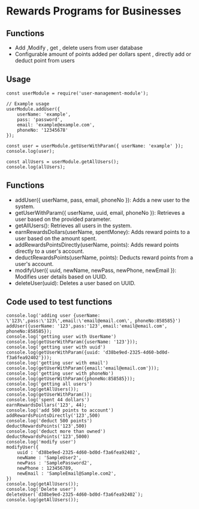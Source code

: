 # Rewards Programs for Businesses

## Functions

- Add ,Modify , get , delete users from user database
- Configurable amount of points added per dollars spent , directly add or deduct point from users

## Usage

```
const userModule = require('user-management-module');

// Example usage
userModule.addUser({
    userName: 'example',
    pass: 'password',
    email: 'example@example.com',
    phoneNo: '12345678'
});

const user = userModule.getUserWithParam({ userName: 'example' });
console.log(user);

const allUsers = userModule.getAllUsers();
console.log(allUsers);
```

## Functions
- addUser({ userName, pass, email, phoneNo }): Adds a new user to the system.
- getUserWithParam({ userName, uuid, email, phoneNo }): Retrieves a user based on the provided parameter.
- getAllUsers(): Retrieves all users in the system.
- earnRewardsDollars(userName, spentMoney): Adds reward points to a user based on the amount spent.
- addRewardsPointsDirectly(userName, points): Adds reward points directly to a user's account.
- deductRewardsPoints(userName, points): Deducts reward points from a user's account.
- modifyUser({ uuid, newName, newPass, newPhone, newEmail }): Modifies user details based on UUID.
- deleteUser(uuid): Deletes a user based on UUID.

## Code used to test functions

```
console.log('adding user {userName: \'123\',pass:\'123\',email:\'email@email.com\', phoneNo:858585}')
addUser({userName: '123',pass:'123',email:'email@email.com', phoneNo:858585});
console.log('getting user with UserName')
console.log(getUserWithParam({userName: '123'}));
console.log('getting user with uuid')
console.log(getUserWithParam({uuid: 'd38be9ed-2325-4d60-bd0d-f3a6fea92402'}));
console.log('getting user with email')
console.log(getUserWithParam({email:'email@email.com'}));
console.log('getting user with phoneNo')
console.log(getUserWithParam({phoneNo:858585}));
console.log('getting all users')
console.log(getAllUsers());
console.log(getUserWithParam());
console.log('spent 44 dollars')
earnRewardsDollars('123', 44);
console.log('add 500 points to account')
addRewardsPointsDirectly('123',500)
console.log('deduct 500 points')
deductRewardsPoints('123',500)
console.log('deduct more than owned')
deductRewardsPoints('123',5000)
console.log('modify user')
modifyUser({
    uuid : 'd38be9ed-2325-4d60-bd0d-f3a6fea92402',
    newName : 'SampleUser2',
    newPass : 'SamplePassword2',
    newPhone : 123456789,
    newEmail : 'SampleEmail@Sample.com2',
})
console.log(getAllUsers());
console.log('Delete user')
deleteUser(`d38be9ed-2325-4d60-bd0d-f3a6fea92402`);
console.log(getAllUsers());
```